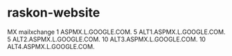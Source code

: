 # raskon-website


MX mailxchange
1 ASPMX.L.GOOGLE.COM.
5 ALT1.ASPMX.L.GOOGLE.COM.
5 ALT2.ASPMX.L.GOOGLE.COM.
10 ALT3.ASPMX.L.GOOGLE.COM.
10 ALT4.ASPMX.L.GOOGLE.COM.